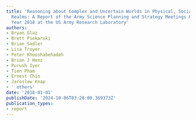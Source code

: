 ```yaml
---
title: 'Reasoning about Complex and Uncertain Worlds in Physical, Social, and Virtual
  Realms: A Report of the Army Science Planning and Strategy Meetings Held in Fiscal
  Year 2018 at the US Army Research Laboratory'
authors:
- Bryan Glaz
- Brett Piekarski
- Brian Sadler
- Lisa Troyer
- Peter Khooshabehadeh
- Brian J Henz
- Purush Iyer
- Tien Pham
- Ernest Chin
- Jaroslaw Knap
- ' others'
date: '2018-01-01'
publishDate: '2024-10-06T03:28:00.369373Z'
publication_types:
- report
---
```

